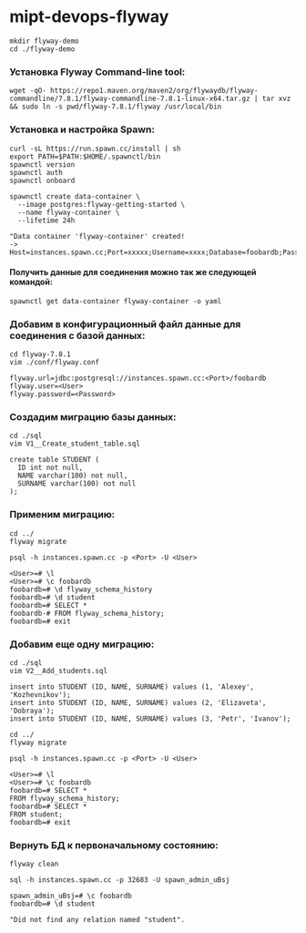 # mipt-devops-flyway

    mkdir flyway-demo  
    cd ./flyway-demo

### Установка Flyway Command-line tool:

    wget -qO- https://repo1.maven.org/maven2/org/flywaydb/flyway-commandline/7.8.1/flyway-commandline-7.8.1-linux-x64.tar.gz | tar xvz && sudo ln -s pwd/flyway-7.8.1/flyway /usr/local/bin 

### Установка и настройка Spawn:

    curl -sL https://run.spawn.cc/install | sh  
    export PATH=$PATH:$HOME/.spawnctl/bin  
    spawnctl version  
    spawnctl auth  
    spawnctl onboard

    spawnctl create data-container \  
      --image postgres:flyway-getting-started \  
      --name flyway-container \  
      --lifetime 24h

    "Data container 'flyway-container' created!  
    -> Host=instances.spawn.cc;Port=xxxxx;Username=xxxx;Database=foobardb;Password=xxxxxxxxx"
  
#### Получить данные для соединения можно так же следующей командой:

    spawnctl get data-container flyway-container -o yaml
    
### Добавим в конфигурационный файл данные для соединения с базой данных:

    cd flyway-7.8.1  
    vim ./conf/flyway.conf

    flyway.url=jdbc:postgresql://instances.spawn.cc:<Port>/foobardb  
    flyway.user=<User>  
    flyway.password=<Password> 

### Создадим миграцию базы данных:

    cd ./sql  
    vim V1__Create_student_table.sql

    create table STUDENT (  
      ID int not null,  
      NAME varchar(100) not null,  
      SURNAME varchar(100) not null  
    );  

### Применим миграцию:

    cd ../  
    flyway migrate

    psql -h instances.spawn.cc -p <Port> -U <User>

    <User>=# \l  
    <User>=# \c foobardb  
    foobardb=# \d flyway_schema_history  
    foobardb=# \d student  
    foobardb=# SELECT *  
    foobardb-# FROM flyway_schema_history;  
    foobardb=# exit
  
### Добавим еще одну миграцию:

    cd ./sql  
    vim V2__Add_students.sql

    insert into STUDENT (ID, NAME, SURNAME) values (1, 'Alexey', 'Kozhevnikov');  
    insert into STUDENT (ID, NAME, SURNAME) values (2, 'Elizaveta', 'Dobraya');  
    insert into STUDENT (ID, NAME, SURNAME) values (3, 'Petr', 'Ivanov');

    cd ../  
    flyway migrate

    psql -h instances.spawn.cc -p <Port> -U <User>

    <User>=# \l  
    <User>=# \c foobardb  
    foobardb=# SELECT *  
    FROM flyway_schema_history;  
    foobardb=# SELECT *  
    FROM student;  
    foobardb=# exit

### Вернуть БД к первоначальному состоянию:

    flyway clean

    sql -h instances.spawn.cc -p 32683 -U spawn_admin_uBsj

    spawn_admin_uBsj=# \c foobardb  
    foobardb=# \d student

    "Did not find any relation named "student".
  
